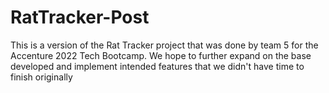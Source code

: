 # RatTracker-Post
 This is a version of the Rat Tracker project that was done by team 5 for the Accenture 2022 Tech Bootcamp. We hope to further expand on the base developed and implement intended features that we didn't have time to finish originally
